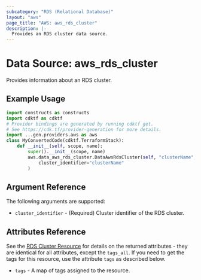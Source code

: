 ```yaml
---
subcategory: "RDS (Relational Database)"
layout: "aws"
page_title: "AWS: aws_rds_cluster"
description: |-
  Provides an RDS cluster data source.
---
```


# Data Source: aws_rds_cluster

Provides information about an RDS cluster.

## Example Usage

```python
import constructs as constructs
import cdktf as cdktf
# Provider bindings are generated by running cdktf get.
# See https://cdk.tf/provider-generation for more details.
import ...gen.providers.aws as aws
class MyConvertedCode(cdktf.TerraformStack):
    def __init__(self, scope, name):
        super().__init__(scope, name)
        aws.data_aws_rds_cluster.DataAwsRdsCluster(self, "clusterName",
            cluster_identifier="clusterName"
        )
```

## Argument Reference

The following arguments are supported:

* `cluster_identifier` - (Required) Cluster identifier of the RDS cluster.

## Attributes Reference

See the [RDS Cluster Resource](/docs/providers/aws/r/rds_cluster.html) for details on the
returned attributes - they are identical for all attributes, except the `tags_all`. If you need to get the tags for this resource, use the attribute `tags` as described below.

* `tags` - A map of tags assigned to the resource.

<!-- cache-key: cdktf-0.17.0-pre.15 input-07931e4107b9ceb7238b9fb79a7d4c50f10de5e00e2f15e1fad573e008cc1ee6 -->